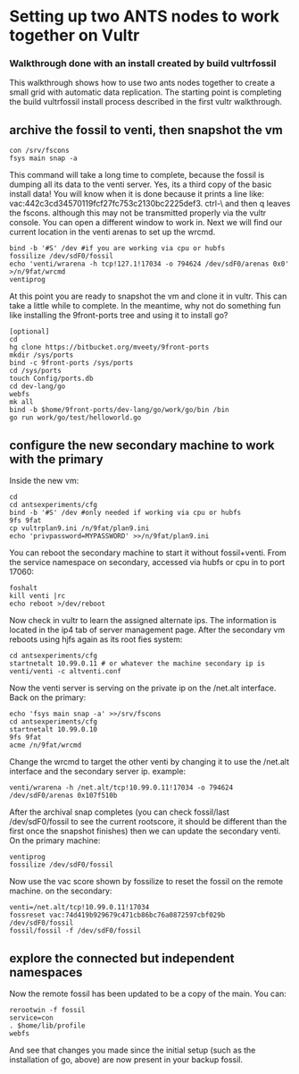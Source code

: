 # Setting up two ANTS nodes to work together on Vultr
### Walkthrough done with an install created by build vultrfossil 

This walkthrough shows how to use two ants nodes together to create a small grid with automatic data replication. The starting point is completing the build vultrfossil install process described in the first vultr walkthrough.

## archive the fossil to venti, then snapshot the vm ##

	con /srv/fscons
	fsys main snap -a

This command will take a long time to complete, because the fossil is dumping all its data to the venti server. Yes, its a third copy of the basic install data! You will know when it is done because it prints a line like: vac:442c3cd34570119fcf27fc753c2130bc2225def3. ctrl-\ and then q leaves the fscons. although this may not be transmitted properly via the vultr console. You can open a different window to work in. Next we will find our current location in the venti arenas to set up the wrcmd.

	bind -b '#S' /dev #if you are working via cpu or hubfs
	fossilize /dev/sdF0/fossil
	echo 'venti/wrarena -h tcp!127.1!17034 -o 794624 /dev/sdF0/arenas 0x0' >/n/9fat/wrcmd
	ventiprog

At this point you are ready to snapshot the vm and clone it in vultr. This can take a little while to complete. In the meantime, why not do something fun like installing the 9front-ports tree and using it to install go?

	[optional]
	cd
	hg clone https://bitbucket.org/mveety/9front-ports
	mkdir /sys/ports
	bind -c 9front-ports /sys/ports
	cd /sys/ports
	touch Config/ports.db
	cd dev-lang/go
	webfs
	mk all
	bind -b $home/9front-ports/dev-lang/go/work/go/bin /bin
	go run work/go/test/helloworld.go

## configure the new secondary machine to work with the primary ##

Inside the new vm:

	cd
	cd antsexperiments/cfg
	bind -b '#S' /dev #only needed if working via cpu or hubfs
	9fs 9fat
	cp vultrplan9.ini /n/9fat/plan9.ini
	echo 'privpassword=MYPASSWORD' >>/n/9fat/plan9.ini
	
You can reboot the secondary machine to start it without fossil+venti. From the service namespace on secondary, accessed via hubfs or cpu in to port 17060:

	foshalt
	kill venti |rc
	echo reboot >/dev/reboot

Now check in vultr to learn the assigned alternate ips. The information is located in the ip4 tab of server management page. After the secondary vm reboots using hjfs again as its root fies system:

	cd antsexperiments/cfg
	startnetalt 10.99.0.11 # or whatever the machine secondary ip is
	venti/venti -c altventi.conf

Now the venti server is serving on the private ip on the /net.alt interface. Back on the primary:

	echo 'fsys main snap -a' >>/srv/fscons
	cd antsexperiments/cfg
	startnetalt 10.99.0.10
	9fs 9fat
	acme /n/9fat/wrcmd

Change the wrcmd to target the other venti by changing it to use the /net.alt interface and the secondary server ip. example:

	venti/wrarena -h /net.alt/tcp!10.99.0.11!17034 -o 794624 /dev/sdF0/arenas 0x107f510b


After the archival snap completes (you can check fossil/last /dev/sdF0/fossil to see the current rootscore, it should be different than the first once the snapshot finishes) then we can update the secondary venti. On the primary machine:

	ventiprog
	fossilize /dev/sdF0/fossil

Now use the vac score shown by fossilize to reset the fossil on the remote machine. on the secondary:

	venti=/net.alt/tcp!10.99.0.11!17034
	fossreset vac:74d419b929679c471cb86bc76a0872597cbf029b /dev/sdF0/fossil
	fossil/fossil -f /dev/sdF0/fossil

## explore the connected but independent namespaces ##

Now the remote fossil has been updated to be a copy of the main. You can:

	rerootwin -f fossil
	service=con
	. $home/lib/profile
	webfs

And see that changes you made since the initial setup (such as the installation of go, above) are now present in your backup fossil.
